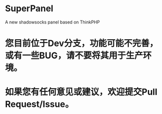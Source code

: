 # SuperPanel
A new shadowsocks panel based on ThinkPHP

# 您目前位于Dev分支，功能可能不完善，或有一些BUG，请不要将其用于生产环境。
# 如果您有任何意见或建议，欢迎提交Pull Request/Issue。
